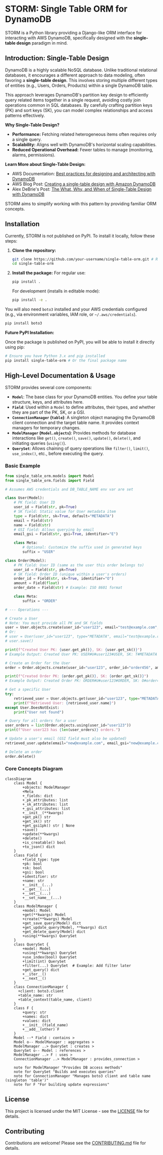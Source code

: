 # STORM: Single Table ORM for DynamoDB

STORM is a Python library providing a Django-like ORM interface for interacting with AWS DynamoDB, specifically designed with the **single-table design** paradigm in mind.

## Introduction: Single-Table Design

DynamoDB is a highly scalable NoSQL database. Unlike traditional relational databases, it encourages a different approach to data modeling, often favoring a **single-table design**. This involves storing multiple different types of entities (e.g., Users, Orders, Products) within a single DynamoDB table.

This approach leverages DynamoDB's partition key design to efficiently query related items together in a single request, avoiding costly join operations common in SQL databases. By carefully crafting partition keys (PK) and sort keys (SK), you can model complex relationships and access patterns effectively.

**Why Single-Table Design?**

*   **Performance:** Fetching related heterogeneous items often requires only a single query.
*   **Scalability:** Aligns well with DynamoDB's horizontal scaling capabilities.
*   **Reduced Operational Overhead:** Fewer tables to manage (monitoring, alarms, permissions).

**Learn More about Single-Table Design:**

*   AWS Documentation: [Best practices for designing and architecting with DynamoDB](https://docs.aws.amazon.com/amazondynamodb/latest/developerguide/best-practices.html)
*   AWS Blog Post: [Creating a single-table design with Amazon DynamoDB](https://aws.amazon.com/blogs/compute/creating-a-single-table-design-with-amazon-dynamodb/)
*   Alex DeBrie's Post: [The What, Why, and When of Single-Table Design with DynamoDB](https://alexdebrie.com/posts/dynamodb-single-table/)

STORM aims to simplify working with this pattern by providing familiar ORM concepts.

## Installation

Currently, STORM is not published on PyPI. To install it locally, follow these steps:

1.  **Clone the repository:**
    ```bash
    git clone https://github.com/your-username/single-table-orm.git # Replace with the actual repo URL
    cd single-table-orm
    ```

2.  **Install the package:**
    For regular use:
    ```bash
    pip install .
    ```
    For development (installs in editable mode):
    ```bash
    pip install -e .
    ```

You will also need `boto3` installed and your AWS credentials configured (e.g., via environment variables, IAM role, or `~/.aws/credentials`).

```bash
pip install boto3
```

**Future PyPI Installation:**

Once the package is published on PyPI, you will be able to install it directly using pip:

```bash
# Ensure you have Python 3.x and pip installed
pip install single-table-orm # Or the final package name
```

## High-Level Documentation & Usage

STORM provides several core components:

*   **`Model`**: The base class for your DynamoDB entities. You define your table structure, keys, and attributes here.
*   **`Field`**: Used within a `Model` to define attributes, their types, and whether they are part of the PK, SK, or a GSI.
*   **`ConnectionManager` (`table`)**: A singleton object managing the DynamoDB client connection and the target table name. It provides context managers for temporary changes.
*   **`ModelManager` (`Model.objects`)**: Provides methods for database interactions like `get()`, `create()`, `save()`, `update()`, `delete()`, and initiating queries (`using()`).
*   **`QuerySet`**: Allows chaining of query operations like `filter()`, `limit()`, `use_index()`, etc., before executing the query.

### Basic Example

```python
from single_table_orm.models import Model
from single_table_orm.fields import Field

# Assumes AWS credentials and DB_TABLE_NAME env var are set

class User(Model):
    # PK field: User ID
    user_id = Field(str, pk=True)
    # SK field: Static value for User metadata item
    type = Field(str, sk=True, default="METADATA")
    email = Field(str)
    name = Field(str)
    # GSI field: Allows querying by email
    email_gsi = Field(str, gsi=True, identifier="E")

    class Meta:
        # Optional: Customize the suffix used in generated keys
        suffix = "USER"

class Order(Model):
    # PK field: User ID (same as the user this order belongs to)
    user_id = Field(str, pk=True)
    # SK field: Order ID (unique within a user's orders)
    order_id = Field(str, sk=True, identifier="O")
    amount = Field(float)
    order_date = Field(str) # Example: ISO 8601 format

    class Meta:
        suffix = "ORDER"

# --- Operations ---

# Create a User
# Note: You must provide all PK and SK fields
user = User.objects.create(user_id="user123", email="test@example.com", name="Test User", email_gsi="test@example.com")
# Or:
# user = User(user_id="user123", type="METADATA", email="test@example.com", name="Test User", email_gsi="test@example.com")
# user.save()

print(f"Created User PK: {user.get_pk()}, SK: {user.get_sk()}")
# Example Output: Created User PK: USER#U#user123#USER, SK: T#METADATA

# Create an Order for the User
order = Order.objects.create(user_id="user123", order_id="order456", amount=99.99, order_date="2024-01-01T10:00:00Z")

print(f"Created Order PK: {order.get_pk()}, SK: {order.get_sk()}")
# Example Output: Created Order PK: ORDER#U#user123#ORDER, SK: O#order456

# Get a specific User
try:
    retrieved_user = User.objects.get(user_id="user123", type="METADATA")
    print(f"Retrieved User: {retrieved_user.name}")
except User.DoesNotExist:
    print("User not found")

# Query for all orders for a user
user_orders = list(Order.objects.using(user_id="user123"))
print(f"User user123 has {len(user_orders)} orders.")

# Update a user's email (GSI field must also be updated)
retrieved_user.update(email="new@example.com", email_gsi="new@example.com")

# Delete an order
order.delete()
```

### Core Concepts Diagram

```mermaid
classDiagram
    class Model {
        +objects: ModelManager
        +Meta
        +_fields: dict
        +_pk_attributes: list
        +_sk_attributes: list
        +_gsi_attributes: list
        +__init__(**kwargs)
        +get_pk() str
        +get_sk() str
        +get_gsi1pk() str | None
        +save()
        +update(**kwargs)
        +delete()
        +is_creatable() bool
        +to_json() dict
    }
    class Field {
        +field_type: type
        +pk: bool
        +sk: bool
        +gsi: bool
        +identifier: str
        +name: str
        +__init__(...)
        +__get__(...)
        +__set__(...)
        +__set_name__(...)
    }
    class ModelManager {
        +model: Model
        +get(**kwargs) Model
        +create(**kwargs) Model
        +get_save_query(Model) dict
        +get_update_query(Model, **kwargs) dict
        +get_delete_query(Model) dict
        +using(**kwargs) QuerySet
    }
    class QuerySet {
        +model: Model
        +using(**kwargs) QuerySet
        +use_index(bool) QuerySet
        +limit(int) QuerySet
        +filter(...) QuerySet  # Example: Add filter later
        +get_query() dict
        +__iter__()
        +__next__()
    }
    class ConnectionManager {
      +client: boto3.client
      +table_name: str
      +table_context(table_name, client)
    }
    class F {
        +query: str
        +names: dict
        +values: dict
        +__init__(field_name)
        +__add__(other) F
    }
    Model --* Field : contains >
    Model o-- ModelManager : aggregates >
    ModelManager ..> QuerySet : creates >
    QuerySet o-- Model : references >
    ModelManager ..> F : uses >
    ConnectionManager ..> ModelManager : provides_connection >

    note for ModelManager "Provides DB access methods"
    note for QuerySet "Builds and executes queries"
    note for ConnectionManager "Manages boto3 client and table name (singleton 'table')"
    note for F "For building update expressions"
```

## License

This project is licensed under the MIT License - see the [LICENSE](LICENSE) file for details.

## Contributing

Contributions are welcome! Please see the [CONTRIBUTING.md](CONTRIBUTING.md) file for details.

